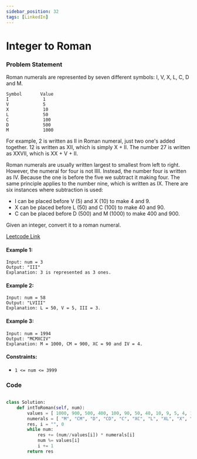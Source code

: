 ```yaml
---
sidebar_position: 32
tags: [LinkedIn]
---
```


# Integer to Roman

### Problem Statement

Roman numerals are represented by seven different symbols: I, V, X, L, C, D and M.

```
Symbol       Value
I             1
V             5
X             10
L             50
C             100
D             500
M             1000
```

For example, 2 is written as II in Roman numeral, just two one's added together. 12 is written as XII, which is simply X + II. The number 27 is written as XXVII, which is XX + V + II.

Roman numerals are usually written largest to smallest from left to right. However, the numeral for four is not IIII. Instead, the number four is written as IV. Because the one is before the five we subtract it making four. The same principle applies to the number nine, which is written as IX. There are six instances where subtraction is used:

- I can be placed before V (5) and X (10) to make 4 and 9.
- X can be placed before L (50) and C (100) to make 40 and 90.
- C can be placed before D (500) and M (1000) to make 400 and 900.

Given an integer, convert it to a roman numeral.

[Leetcode Link](https://leetcode.com/problems/integer-to-roman/)

#### Example 1:

```
Input: num = 3
Output: "III"
Explanation: 3 is represented as 3 ones.
```

#### Example 2:

```
Input: num = 58
Output: "LVIII"
Explanation: L = 50, V = 5, III = 3.
```

#### Example 3:

```
Input: num = 1994
Output: "MCMXCIV"
Explanation: M = 1000, CM = 900, XC = 90 and IV = 4.
```

#### Constraints:

- `1 <= num <= 3999`

### Code

```python title="Python Code"

class Solution:
    def intToRoman(self, num):
        values = [ 1000, 900, 500, 400, 100, 90, 50, 40, 10, 9, 5, 4, 1 ]
        numerals = [ "M", "CM", "D", "CD", "C", "XC", "L", "XL", "X", "IX", "V", "IV", "I" ]
        res, i = "", 0
        while num:
            res += (num//values[i]) * numerals[i]
            num %= values[i]
            i += 1
        return res

```
